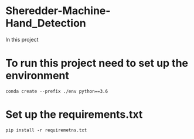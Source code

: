 # Sheredder-Machine-Hand_Detection
In this project 

# To run this project need to set up the environment
```
conda create --prefix ./env python==3.6
```
# Set up the requirements.txt
```
pip install -r requiremetns.txt
```
